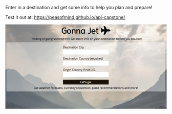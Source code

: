 Enter in a destination and get some info to help you plan and prepare!

Test it out at: https://peasofmind.github.io/api-capstone/

![image](images/screenshot-1.png)